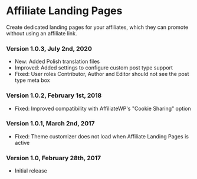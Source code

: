 Affiliate Landing Pages
====================

Create dedicated landing pages for your affiliates, which they can promote without using an affiliate link.

### Version 1.0.3, July 2nd, 2020
* New: Added Polish translation files
* Improved: Added settings to configure custom post type support
* Fixed: User roles Contributor, Author and Editor should not see the post type meta box

### Version 1.0.2, February 1st, 2018
* Fixed: Improved compatibility with AffiliateWP's "Cookie Sharing" option

### Version 1.0.1, March 2nd, 2017
* Fixed: Theme customizer does not load when Affiliate Landing Pages is active

### Version 1.0, February 28th, 2017
* Initial release
